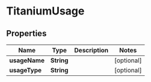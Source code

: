 

# TitaniumUsage


## Properties

| Name | Type | Description | Notes |
|------------ | ------------- | ------------- | -------------|
|**usageName** | **String** |  |  [optional] |
|**usageType** | **String** |  |  [optional] |




